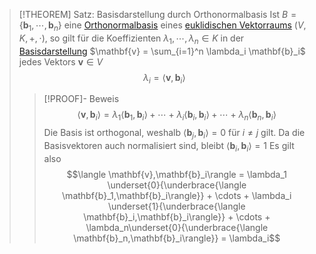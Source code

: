 > [!THEOREM] Satz: Basisdarstellung durch Orthonormalbasis 
> Ist $B = \{\mathbf{b}_1,\cdots,\mathbf{b}_n\}$ eine [Orthonormalbasis](Orthonormalbasis.md) eines [euklidischen Vektorraums](../Euklidische%20Vektorräume/Abstraktes%20inneres%20Produkt.md) $(V,K,+,\cdot)$, so gilt für die Koeffizienten $\lambda_1,\cdots,\lambda_n\in K$ in der [Basisdarstellung](Basisdarstellung%20von%20Vektoren.md) $\mathbf{v} = \sum_{i=1}^n \lambda_i \mathbf{b}_i$ jedes Vektors $\mathbf{v} \in V$
> $$\lambda_i = \langle \mathbf{v},\mathbf{b}_i\rangle$$
> > [!PROOF]- Beweis
> > $$\langle \mathbf{v},\mathbf{b}_i\rangle = \lambda_1 \langle \mathbf{b}_1,\mathbf{b}_i\rangle + \cdots + \lambda_i \langle \mathbf{b}_i,\mathbf{b}_i\rangle + \cdots + \lambda_n \langle \mathbf{b}_n,\mathbf{b}_i\rangle$$
> > Die Basis ist orthogonal, weshalb $\langle \mathbf{b}_j,\mathbf{b}_i\rangle = 0$ für $i\ne j$ gilt. Da die Basisvektoren auch normalisiert sind, bleibt $\langle \mathbf{b}_i,\mathbf{b}_i\rangle = 1$
> > Es gilt also
> > $$\langle \mathbf{v},\mathbf{b}_i\rangle = \lambda_1 \underset{0}{\underbrace{\langle \mathbf{b}_1,\mathbf{b}_i\rangle}} + \cdots + \lambda_i \underset{1}{\underbrace{\langle \mathbf{b}_i,\mathbf{b}_i\rangle}} + \cdots + \lambda_n\underset{0}{\underbrace{\langle \mathbf{b}_n,\mathbf{b}_i\rangle}} = \lambda_i$$